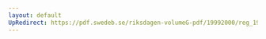 ```yaml
---
layout: default
UpRedirect: https://pdf.swedeb.se/riksdagen-volumeG-pdf/19992000/reg_19992000/reg_19992000_0216.pdf
---
```

